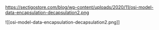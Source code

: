 https://sectigostore.com/blog/wp-content/uploads/2020/11/osi-model-data-encapsulation-decapsulation2.png

![[osi-model-data-encapsulation-decapsulation2.png]]
